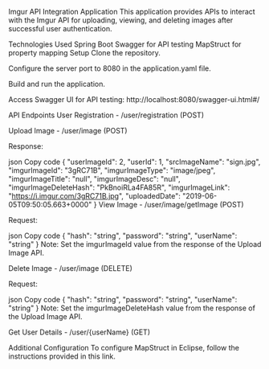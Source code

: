 Imgur API Integration Application
This application provides APIs to interact with the Imgur API for uploading, viewing, and deleting images after successful user authentication.

Technologies Used
Spring Boot
Swagger for API testing
MapStruct for property mapping
Setup
Clone the repository.

Configure the server port to 8080 in the application.yaml file.

Build and run the application.

Access Swagger UI for API testing: http://localhost:8080/swagger-ui.html#/

API Endpoints
User Registration - /user/registration (POST)

Upload Image - /user/image (POST)

Response:

json
Copy code
{
  "userImageId": 2,
  "userId": 1,
  "srcImageName": "sign.jpg",
  "imgurImageId": "3gRC71B",
  "imgurImageType": "image/jpeg",
  "imgurImageTitle": "null",
  "imgurImageDesc": "null",
  "imgurImageDeleteHash": "PkBnoiRLa4FA85R",
  "imgurImageLink": "https://i.imgur.com/3gRC71B.jpg",
  "uploadedDate": "2019-06-05T09:50:05.663+0000"
}
View Image - /user/image/getImage (POST)

Request:

json
Copy code
{
  "hash": "string",
  "password": "string",
  "userName": "string"
}
Note: Set the imgurImageId value from the response of the Upload Image API.

Delete Image - /user/image (DELETE)

Request:

json
Copy code
{
  "hash": "string",
  "password": "string",
  "userName": "string"
}
Note: Set the imgurImageDeleteHash value from the response of the Upload Image API.

Get User Details - /user/{userName} (GET)

Additional Configuration
To configure MapStruct in Eclipse, follow the instructions provided in this link.